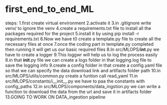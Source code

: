 # first_end_to_end_ML

steps:
1.first create virtual environment
2.activate it
3.in .gitignore write venv/ to ignore the venv
4.create a requirements.txt file to install all the packages required for the project
5.install it by using pip install -r requirements.txt
6.Now we have t0 create a template.py file to create all the necessary files at once
7.once the coding part in template.py completed then running it will get us our basic required files
8.In src/MLOPS/__int__.py we have to create a logger 
9.This loggwr will help us to log the process easily
8.in that __init__.py file we can create a logs folder in that logging.log file to save the logging info
9.create a config folder in that create a config.yaml file so  that we can specify the data download link and artifacts folder path
10.in src/MLOPS/utils/common.py create a funtion call read_yaml
11.in src/MLOPS/constants/i__init__.py we have to paa the constants with config_paths
12.in src/MLOPS/components/data_ingstion.py we can write a function to download the data from the url and save it in artifacts folder
13.GOING TO WORK ON DATA_ingestion pipeline

